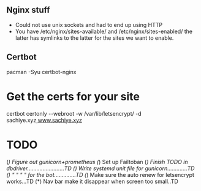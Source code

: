 ## Nginx stuff
* Could not use unix sockets and had to end up using HTTP
* You have /etc/nginx/sites-available/ and /etc/nginx/sites-enabled/ the latter has symlinks
  to the latter for the sites we want to enable.

## Certbot
pacman -Syu certbot-nginx
# Get the certs for your site
certbot certonly --webroot -w /var/lib/letsencrypt/ -d sachiye.xyz,www.sachiye.xyz

# TODO
(*) Figure out gunicorn+prometheus
(*) Set up Failtoban
(***) Finish TODO in dbdriver........................TD
(*) Write systemd unit file for gunicorn.............TD
(*) "      "       "     "  for the bot..............TD
(*) Make sure the auto renew for letsencrypt works...TD
(*) Nav bar make it disappear when screen too small..TD


[1]: https://www.w3schools.com/html/html5_semantic_elements.asp
